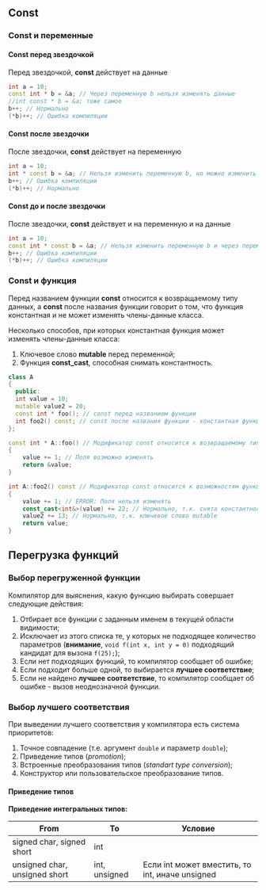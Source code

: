 ## Const

### Const и переменные

#### Const перед звездочкой

Перед звездочкой, **const** действует на данные

```cpp
int a = 10;
const int * b = &a; // Через переменную b нельзя изменять данные
//int const * b = &a; тоже самое
b++; // Нормально
(*b)++; // Ошибка компиляции
```

#### Const после звездочки

После звездочки, **const** действует на переменную

```c++
int a = 10;
int * const b = &a; // Нельзя изменить переменную b, но можно изменить данные
b++; // Ошибка компиляции
(*b)++; // Нормально
```

#### Const до и после звездочки

После звездочки, **const** действует и на переменную и на данные

```c++
int a = 10;
const int * const b = &a; // Нельзя изменить переменную b и через переменную b нельзя изменять данные
b++; // Ошибка компиляции
(*b)++; // Ошибка компиляции
```

### Const и функция

Перед названием функции **const** относится к возвращаемому типу данных, а **const** после названия функции говорит о том, что функция константная и не может изменять члены-данные класса.

Несколько способов, при которых константная функция может изменять члены-данные класса:

1. Ключевое слово **mutable** перед переменной;
2. Функция **const_cast**, способная снимать константность. 

```c++
class A
{
  public:
  int value = 10;
  mutable value2 = 20;
  const int * foo(); // const перед названием функции
  int foo2() const; // const после названия функции - константная функция
};

const int * A::foo() // Модификатор const относится к возвращаемому типу данных
{
    value += 1; // Поля возможно изменять
    return &value;
}

int A::foo2() const // Модификатор const относится к возможностям функции внутри класса
{
    value += 1; // ERROR: Поля нельзя изменять
    const_cast<int&>(value) += 22; // Нормально, т.к. снята константность
    value2 += 13; // Нормально, т.к. ключевое слово mutable
    return value;
}
```




## Перегрузка функций

### Выбор перегруженной функции

Компилятор для выяснения, какую функцию выбирать совершает следующие действия:
 1. Отбирает все функции с заданным именем в текущей области видимости;
 2. Исключает из этого списка те, у которых не подходящее количество параметров (**внимание**, `void f(int x, int y = 0)` подходящий кандидат для вызона `f(25);`);
 3. Если нет подходящих функций, то компилятор сообщает об ошибке;
 4. Если подходит больше одной, то выбирается **лучшее соответствие**;
 5. Если не найдено **лучшее соответствие**, то компилятор сообщает об ошибке - вызов неоднозначной функции.

 ### Выбор лучшего соответствия

 При выведении лучшего соответствия у компилятора есть система приоритетов:
  1. Точное совпадение (т.е. аргумент `double` и параметр `double`);
  2. Приведение типов (*promotion*);
  3. Встроенные преобразования типов (*standart type conversion*);
  4. Конструктор или пользовательское преобразование типов.

#### Приведение типов

**Приведение интегральных типов:**

| From  | To | Условие |
| ------------- | ------------- | --- |
| signed char, signed short | int  | |
| unsigned char, unsigned short | int, unsigned | Если int может вместить, то int, иначе unsigned |
 